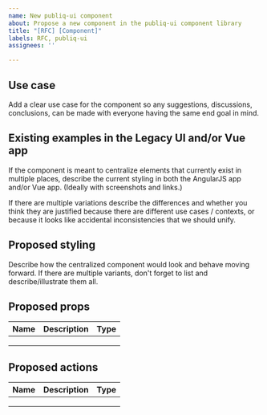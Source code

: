 ```yaml
---
name: New publiq-ui component
about: Propose a new component in the publiq-ui component library
title: "[RFC] [Component]"
labels: RFC, publiq-ui
assignees: ''

---
```


## Use case

Add a clear use case for the component so any suggestions, discussions, conclusions, can be made with everyone having the same end goal in mind.

## Existing examples in the Legacy UI and/or Vue app

If the component is meant to centralize elements that currently exist in multiple places, describe the current styling in both the AngularJS app and/or Vue app. (Ideally with screenshots and links.)

If there are multiple variations describe the differences and whether you think they are justified because there are different use cases / contexts, or because it looks like accidental inconsistencies that we should unify.

## Proposed styling

Describe how the centralized component would look and behave moving forward.
If there are multiple variants, don't forget to list and describe/illustrate them all.

## Proposed props

|Name  	|Description  	|Type  	|
|-	|-	|-	|
|  	|  	|  	|
|  	|  	|  	|
|  	|  	|  	|

## Proposed actions

|Name  	|Description  	|Type  	|
|-	|-	|-	|
|  	|  	|  	|
|  	|  	|  	|
|  	|  	|  	|
